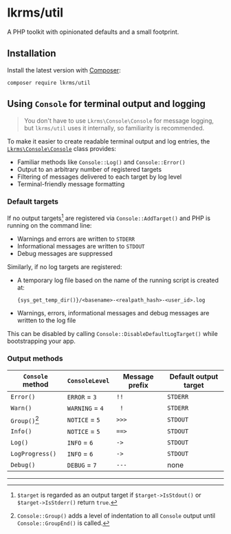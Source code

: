 # lkrms/util

A PHP toolkit with opinionated defaults and a small footprint.

## Installation

Install the latest version with [Composer](https://getcomposer.org/):

```shell
composer require lkrms/util
```

## Using `Console` for terminal output and logging

> You don't have to use `Lkrms\Console\Console` for message logging, but
> `lkrms/util` uses it internally, so familiarity is recommended.

To make it easier to create readable terminal output and log entries, the
[`Lkrms\Console\Console`][Console.php] class provides:

- Familiar methods like `Console::Log()` and `Console::Error()`
- Output to an arbitrary number of registered targets
- Filtering of messages delivered to each target by log level
- Terminal-friendly message formatting

### Default targets

If no output targets[^targets] are registered via `Console::AddTarget()` and PHP
is running on the command line:

- Warnings and errors are written to `STDERR`
- Informational messages are written to `STDOUT`
- Debug messages are suppressed

Similarly, if no log targets are registered:

- A temporary log file based on the name of the running script is created at:
  ```
  {sys_get_temp_dir()}/<basename>-<realpath_hash>-<user_id>.log
  ```
- Warnings, errors, informational messages and debug messages are written to the
  log file

This can be disabled by calling `Console::DisableDefaultLogTarget()` while
bootstrapping your app.

### Output methods

| `Console` method  | `ConsoleLevel`  | Message prefix | Default output target |
| ----------------- | --------------- | -------------- | --------------------- |
| `Error()`         | `ERROR` = `3`   | ` !! `         | `STDERR`              |
| `Warn()`          | `WARNING` = `4` | `  ! `         | `STDERR`              |
| `Group()`[^group] | `NOTICE` = `5`  | `>>> `         | `STDOUT`              |
| `Info()`          | `NOTICE` = `5`  | `==> `         | `STDOUT`              |
| `Log()`           | `INFO` = `6`    | ` -> `         | `STDOUT`              |
| `LogProgress()`   | `INFO` = `6`    | ` -> `         | `STDOUT`              |
| `Debug()`         | `DEBUG` = `7`   | `--- `         | none                  |

[^group]: `Console::Group()` adds a level of indentation to all `Console` output
    until `Console::GroupEnd()` is called.

---

[^targets]: `$target` is regarded as an output target if `$target->IsStdout()`
    or `$target->IsStderr()` return `true`.

[Console.php]: src/Console/Console.php
